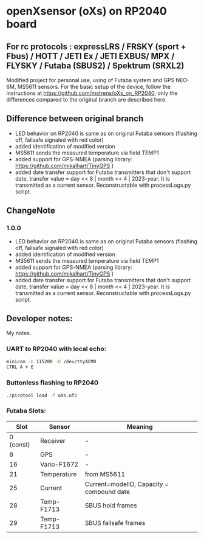 # openXsensor (oXs) on RP2040 board
## For rc protocols : expressLRS / FRSKY (sport + Fbus) / HOTT / JETI Ex / JETI EXBUS/ MPX / FLYSKY / Futaba (SBUS2) / Spektrum (SRXL2) 

Modified project for personal use, using of Futaba system and GPS NEO-6M, MS5611 sensors. For the basic setup of the device, follow the instructions at https://github.com/mstrens/oXs_on_RP2040, only the differences compared to the original branch are described here.

## Difference between original branch
- LED behavior on RP2040 is same as on original Futaba sensors (flashing off, failsafe signaled with red color)
- added identification of modified version
- MS5611 sends the measured temperature via field TEMP1
- added support for GPS-NMEA (parsing library: https://github.com/mikalhart/TinyGPS )
- added date transfer support for Futaba transmitters that don't support date, transfer value = day << 8 | month << 4 | 2023-year. It is transmitted as a current sensor. Reconstructable with processLogs.py script.


## ChangeNote
### 1.0.0
- LED behavior on RP2040 is same as on original Futaba sensors (flashing off, failsafe signaled with red color)
- added identification of modified version
- MS5611 sends the measured temperature via field TEMP1
- added support for GPS-NMEA (parsing library: https://github.com/mikalhart/TinyGPS )
- added date transfer support for Futaba transmitters that don't support date, transfer value = day << 8 | month << 4 | 2023-year. It is transmitted as a current sensor. Reconstructable with processLogs.py script.


## Developer notes:
My notes.
### UART to RP2040 with local echo: 
```sh
minicom -b 115200 -D /dev/ttyACM0
CTRL A + E  
```

### Buttonless flashing to RP2040
```sh
./picotool load -f oXs.uf2
```

### Futaba Slots:
| Slot | Sensor | Meaning |
| ------ | ------ | ------ |
|  0 (const)  | Receiver | - |
| 8 | GPS | - |
| 16 | Vario-F1672 | - |
| 21 | Temperature | from MS5611 |
| 25 | Current | Current=modelID, Capacity = compound date |
| 28 | Temp-F1713 | SBUS hold frames|
| 29 | Temp-F1713 | SBUS failsafe frames |
